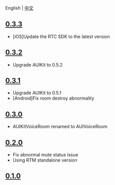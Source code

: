 
English | [中文](CHANGELOG.zh.md)

## [0.3.3](https://github.com/AgoraIO-Community/AUIVoiceRoom/releases/tag/0.3.3)
- [iOS]Update the RTC SDK to the latest version
  
## [0.3.2](https://github.com/AgoraIO-Community/AUIVoiceRoom/releases/tag/0.3.2)
- Upgrade AUIKit to 0.5.2

## [0.3.1](https://github.com/AgoraIO-Community/AUIVoiceRoom/releases/tag/0.3.1)
- Upgrade AUIKit to 0.5.1
- [Android]Fix room destroy abnormality

## [0.3.0](https://github.com/AgoraIO-Community/AUIVoiceRoom/releases/tag/0.3.0)
- AUIKitVoiceRoom renamed to AUIVoiceRoom

## [0.2.0](https://github.com/AgoraIO-Community/AUIVoiceRoom/releases/tag/0.2.0)
- Fix abnormal mute status issue
- Using RTM standalone version

## [0.1.0](https://github.com/AgoraIO-Community/AUIVoiceRoom/releases/tag/0.1.0)



